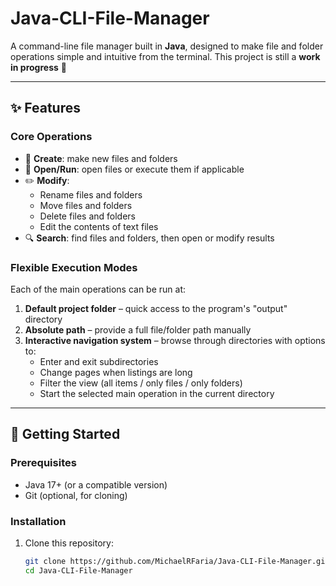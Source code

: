 # Java-CLI-File-Manager
A command-line file manager built in **Java**, designed to make file and folder operations simple and intuitive from the terminal.
This project is still a **work in progress** 🚧

---

## ✨ Features

### Core Operations
- 📂 **Create**: make new files and folders
- 🚀 **Open/Run**: open files or execute them if applicable
- ✏️ **Modify**:
  - Rename files and folders
  - Move files and folders
  - Delete files and folders
  - Edit the contents of text files
- 🔍 **Search**: find files and folders, then open or modify results

### Flexible Execution Modes
Each of the main operations can be run at:
1. **Default project folder** – quick access to the program's "output" directory
2. **Absolute path** – provide a full file/folder path manually
3. **Interactive navigation system** – browse through directories with options to:
   - Enter and exit subdirectories
   - Change pages when listings are long
   - Filter the view (all items / only files / only folders)
   - Start the selected main operation in the current directory

---

## 🚀 Getting Started

### Prerequisites
- Java 17+ (or a compatible version)
- Git (optional, for cloning)

### Installation
1. Clone this repository:
   ```bash
   git clone https://github.com/MichaelRFaria/Java-CLI-File-Manager.git
   cd Java-CLI-File-Manager
